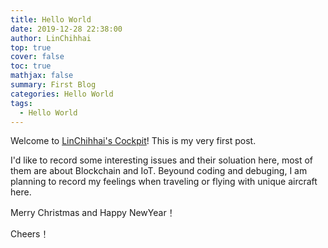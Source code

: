 ```yaml
---
title: Hello World
date: 2019-12-28 22:38:00
author: LinChihhai
top: true
cover: false
toc: true
mathjax: false
summary: First Blog
categories: Hello World
tags:
  - Hello World
---
```

Welcome to [LinChihhai's Cockpit](https://linchihhai.github.io/)! This is my very first post. 

I'd like to record some interesting issues and their soluation here, most of them are about Blockchain and IoT. Beyound coding and debuging, I am planning to record my feelings when traveling or flying with unique aircraft here.

Merry Christmas and Happy NewYear！

Cheers！